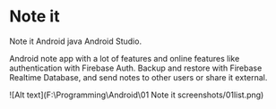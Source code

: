 # Note it
Note it Android java Android Studio.

Android note app with a lot of features and online features like authentication with Firebase Auth.
Backup and restore with Firebase Realtime Database, and send notes to other users or share it external.


![Alt text](F:\Programming\Android\01 Note it screenshots/01list.png)
